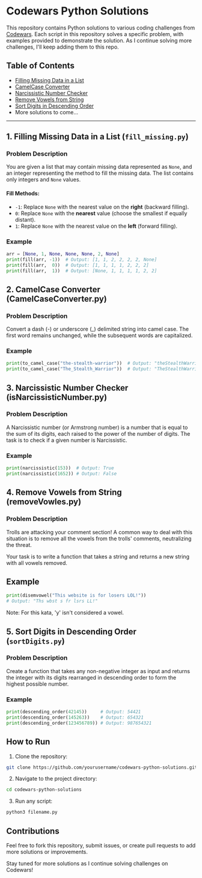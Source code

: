# Codewars Python Solutions

This repository contains Python solutions to various coding challenges from [Codewars](https://www.codewars.com/). Each script in this repository solves a specific problem, with examples provided to demonstrate the solution. As I continue solving more challenges, I'll keep adding them to this repo.

## Table of Contents

- [Filling Missing Data in a List](#1-filling-missing-data-in-a-list-fill_missingpy)
- [CamelCase Converter](#2-camelcase-converter-camelcaseconverterpy)
- [Narcissistic Number Checker](#3-narcissistic-number-checker-isnarcissisticnumberpy)
- [Remove Vowels from String](#4-remove-vowels-from-string-removevowlespy)
- [Sort Digits in Descending Order](#5-sort-digits-in-descending-order-sortdigitspy)
- More solutions to come...

---

## 1. Filling Missing Data in a List (`fill_missing.py`)

### Problem Description
You are given a list that may contain missing data represented as `None`, and an integer representing the method to fill the missing data. The list contains only integers and `None` values.

#### Fill Methods:
- `-1`: Replace `None` with the nearest value on the **right** (backward filling).
- `0`: Replace `None` with the **nearest** value (choose the smallest if equally distant).
- `1`: Replace `None` with the nearest value on the **left** (forward filling).

### Example
```python
arr = [None, 1, None, None, None, 2, None]
print(fill(arr, -1))  # Output: [1, 1, 2, 2, 2, 2, None]
print(fill(arr,  0))  # Output: [1, 1, 1, 1, 2, 2, 2]
print(fill(arr,  1))  # Output: [None, 1, 1, 1, 1, 2, 2]
```

## 2. CamelCase Converter (CamelCaseConverter.py)

### Problem Description
Convert a dash (-) or underscore (_) delimited string into camel case. The first word remains unchanged, while the subsequent words are capitalized.

### Example
```python
print(to_camel_case("the-stealth-warrior"))  # Output: "theStealthWarrior"
print(to_camel_case("The_Stealth_Warrior"))  # Output: "TheStealthWarrior"
```

## 3. Narcissistic Number Checker (isNarcissisticNumber.py)

### Problem Description
A Narcissistic number (or Armstrong number) is a number that is equal to the sum of its digits, each raised to the power of the number of digits. The task is to check if a given number is Narcissistic.

### Example

```python
print(narcissistic(153))  # Output: True
print(narcissistic(1652)) # Output: False
```

## 4. Remove Vowels from String (removeVowles.py)

### Problem Description
Trolls are attacking your comment section! A common way to deal with this situation is to remove all the vowels from the trolls' comments, neutralizing the threat.

Your task is to write a function that takes a string and returns a new string with all vowels removed.

## Example

```python
print(disemvowel("This website is for losers LOL!"))  
# Output: "Ths wbst s fr lsrs LL!"
```

Note: For this kata, 'y' isn't considered a vowel.

## 5. Sort Digits in Descending Order (`sortDigits.py`)

### Problem Description
Create a function that takes any non-negative integer as input and returns the integer with its digits rearranged in descending order to form the highest possible number.

### Example
```python
print(descending_order(42145))     # Output: 54421
print(descending_order(145263))    # Output: 654321
print(descending_order(123456789)) # Output: 987654321
```

## How to Run
1. Clone the repository:
```bash
git clone https://github.com/yourusername/codewars-python-solutions.git
```
2. Navigate to the project directory:
```bash
cd codewars-python-solutions
```
3. Run any script:
```bash
python3 filename.py
```

## Contributions
Feel free to fork this repository, submit issues, or create pull requests to add more solutions or improvements.

Stay tuned for more solutions as I continue solving challenges on Codewars!